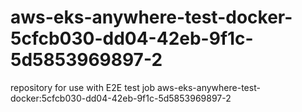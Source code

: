 # aws-eks-anywhere-test-docker-5cfcb030-dd04-42eb-9f1c-5d5853969897-2
repository for use with E2E test job aws-eks-anywhere-test-docker:5cfcb030-dd04-42eb-9f1c-5d5853969897-2
